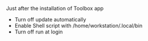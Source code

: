 Just after the installation of Toolbox app 
* Turn off update automatically
* Enable Shell script with /home/workstation/.local/bin
* Turn off run at login
